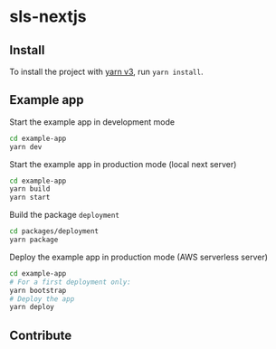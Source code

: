 # sls-nextjs

## Install

To install the project with [yarn v3](https://yarnpkg.com/getting-started/install), run `yarn install`.

## Example app

Start the example app in development mode

```bash
cd example-app
yarn dev
```

Start the example app in production mode (local next server)

```bash
cd example-app
yarn build
yarn start
```

Build the package `deployment`

```bash
cd packages/deployment
yarn package
```

Deploy the example app in production mode (AWS serverless server)

```bash
cd example-app
# For a first deployment only:
yarn bootstrap
# Deploy the app
yarn deploy
```

## Contribute

